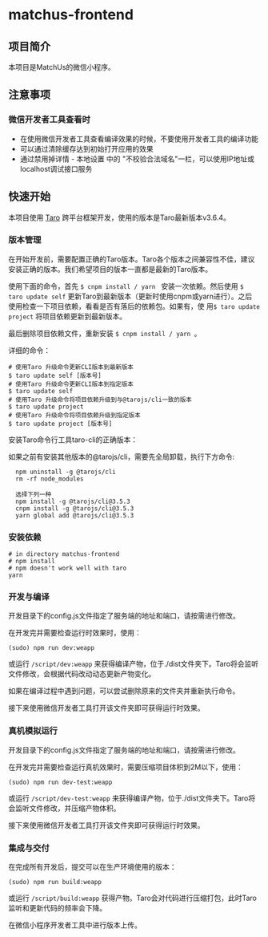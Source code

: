 # matchus-frontend

## 项目简介

本项目是MatchUs的微信小程序。

## 注意事项

### 微信开发者工具查看时

- 在使用微信开发者工具查看编译效果的时候，不要使用开发者工具的编译功能
- 可以通过清除缓存达到初始打开应用的效果
- 通过禁用掉详情 - 本地设置 中的 "不校验合法域名"一栏，可以使用IP地址或localhost调试接口服务

## 快速开始

本项目使用 [Taro](https://docs.taro.zone/docs/version) 跨平台框架开发，使用的版本是Taro最新版本v3.6.4。

### 版本管理

在开始开发前，需要配置正确的Taro版本。Taro各个版本之间兼容性不佳，建议安装正确的版本。我们希望项目的版本一直都是最新的Taro版本。

使用下面的命令，首先 `$ cnpm install / yarn ` 安装一次依赖。然后使用 `$ taro update self` 更新Taro到最新版本（更新时使用cnpm或yarn进行）。之后
使用检查一下项目依赖，看看是否有落后的依赖包。如果有，使 用`$ taro update project` 将项目依赖更新到最新版本。

最后删除项目依赖文件，重新安装 `$ cnpm install / yarn `。

详细的命令：

```shell
# 使用Taro 升级命令更新CLI版本到最新版本
$ taro update self [版本号]
# 使用Taro 升级命令更新CLI版本到指定版本
$ taro update self
# 使用Taro 升级命令将项目依赖升级到与@tarojs/cli一致的版本
$ taro update project 
# 使用Taro 升级命令将项目依赖升级到指定版本
$ taro update project [版本号]
```

安装Taro命令行工具taro-cli的正确版本：

如果之前有安装其他版本的@tarojs/cli，需要先全局卸载，执行下方命令:
```
  npm uninstall -g @tarojs/cli
  rm -rf node_modules

  选择下列一种
  npm install -g @tarojs/cli@3.5.3
  cnpm install -g @tarojs/cli@3.5.3
  yarn global add @tarojs/cli@3.5.3
```

### 安装依赖

```shell
# in directory matchus-frontend
# npm install
# npm doesn't work well with taro
yarn

```

### 开发与编译

开发目录下的config.js文件指定了服务端的地址和端口，请按需进行修改。

在开发完并需要检查运行时效果时，使用：
```shell
(sudo) npm run dev:weapp
```
或运行 `/script/dev:weapp` 来获得编译产物，位于./dist文件夹下。Taro将会监听文件修改，会根据代码改动动态更新产物变化。

如果在编译过程中遇到问题，可以尝试删除原来的文件夹并重新执行命令。

接下来使用微信开发者工具打开该文件夹即可获得运行时效果。

### 真机模拟运行

开发目录下的config.js文件指定了服务端的地址和端口，请按需进行修改。

在开发完并需要检查运行真机效果时，需要压缩项目体积到2M以下，使用：
```shell
(sudo) npm run dev-test:weapp
```
或运行 `/script/dev-test:weapp` 来获得编译产物，位于./dist文件夹下。Taro将会监听文件修改，并压缩产物体积。

接下来使用微信开发者工具打开该文件夹即可获得运行时效果。

### 集成与交付

在完成所有开发后，提交可以在生产环境使用的版本：
```shell
(sudo) npm run build:weapp
```
或运行 `/script/build:weapp` 获得产物。Taro会对代码进行压缩打包，此时Taro监听和更新代码的频率会下降。

在微信小程序开发者工具中进行版本上传。



